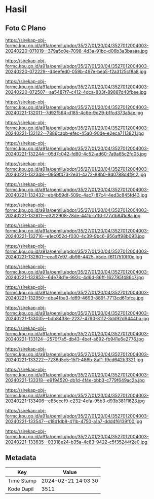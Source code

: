 # Hasil

## Foto C Plano

https://sirekap-obj-formc.kpu.go.id/a91a/pemilu/pdpr/35/27/01/20/04/3527012004003-20240220-071019--379a5c0e-7098-4d3a-91bc-d06b3a3baaaa.jpg

https://sirekap-obj-formc.kpu.go.id/a91a/pemilu/pdpr/35/27/01/20/04/3527012004003-20240220-072229--d4eefed0-059b-497e-bea5-f2a3125cf8a8.jpg

https://sirekap-obj-formc.kpu.go.id/a91a/pemilu/pdpr/35/27/01/20/04/3527012004003-20240220-072507--aa5487f7-c412-4dca-803f-89887d40fbee.jpg

https://sirekap-obj-formc.kpu.go.id/a91a/pemilu/pdpr/35/27/01/20/04/3527012004003-20240221-132011--7d92f564-d185-4c6e-9d29-b1fcd373a5ae.jpg

https://sirekap-obj-formc.kpu.go.id/a91a/pemilu/pdpr/35/27/01/20/04/3527012004003-20240221-132122--7886cabb-efec-45a0-90de-e2eca7113821.jpg

https://sirekap-obj-formc.kpu.go.id/a91a/pemilu/pdpr/35/27/01/20/04/3527012004003-20240221-132244--05d7c042-fd80-4c52-ad60-7a9a65c2fd05.jpg

https://sirekap-obj-formc.kpu.go.id/a91a/pemilu/pdpr/35/27/01/20/04/3527012004003-20240221-132348--0959f473-2e31-4a72-88b0-8d0788d4f912.jpg

https://sirekap-obj-formc.kpu.go.id/a91a/pemilu/pdpr/35/27/01/20/04/3527012004003-20240221-132432--eb4b59df-509c-4ac7-87c4-4ed3c845fd43.jpg

https://sirekap-obj-formc.kpu.go.id/a91a/pemilu/pdpr/35/27/01/20/04/3527012004003-20240221-132611--e32f2908-78de-441b-b1f0-f77a1b841c8a.jpg

https://sirekap-obj-formc.kpu.go.id/a91a/pemilu/pdpr/35/27/01/20/04/3527012004003-20240221-132716--e1ec052d-f030-4c39-9bc6-956aff98b093.jpg

https://sirekap-obj-formc.kpu.go.id/a91a/pemilu/pdpr/35/27/01/20/04/3527012004003-20240221-132801--eea97e97-db98-4425-b5de-f6117510ff0e.jpg

https://sirekap-obj-formc.kpu.go.id/a91a/pemilu/pdpr/35/27/01/20/04/3527012004003-20240221-132853--64e78d1e-992c-4d6d-86ff-162795f486c7.jpg

https://sirekap-obj-formc.kpu.go.id/a91a/pemilu/pdpr/35/27/01/20/04/3527012004003-20240221-132950--dba4fba3-fd69-4693-889f-7713cd61bfca.jpg

https://sirekap-obj-formc.kpu.go.id/a91a/pemilu/pdpr/35/27/01/20/04/3527012004003-20240221-133035--bdb8438e-2237-4790-8112-3dd92d6444ba.jpg

https://sirekap-obj-formc.kpu.go.id/a91a/pemilu/pdpr/35/27/01/20/04/3527012004003-20240221-133124--2570f7a5-db43-4bef-a692-fb941e6e2776.jpg

https://sirekap-obj-formc.kpu.go.id/a91a/pemilu/pdpr/35/27/01/20/04/3527012004003-20240221-133222--7236d5c5-15f1-486b-8af1-f9cd642b3321.jpg

https://sirekap-obj-formc.kpu.go.id/a91a/pemilu/pdpr/35/27/01/20/04/3527012004003-20240221-133318--e9194520-db1d-4f4e-bbb3-c779f649ac2a.jpg

https://sirekap-obj-formc.kpu.go.id/a91a/pemilu/pdpr/35/27/01/20/04/3527012004003-20240221-133406--c85cccf9-c232-4efa-95b3-d93b381f1623.jpg

https://sirekap-obj-formc.kpu.go.id/a91a/pemilu/pdpr/35/27/01/20/04/3527012004003-20240221-133547--c18d1db8-411b-4750-a1a7-ddd4f6139f00.jpg

https://sirekap-obj-formc.kpu.go.id/a91a/pemilu/pdpr/35/27/01/20/04/3527012004003-20240221-133635--03318e24-b35a-4c83-9422-c5f35244f2e0.jpg


## Metadata

| Key        | Value               |
| ---------- | ------------------- |
| Time Stamp | 2024-02-21 14:03:30 |
| Kode Dapil | 3511                |



